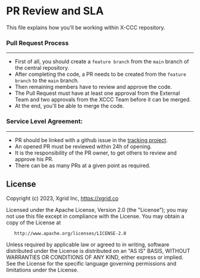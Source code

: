 # PR Review and SLA

<!-- Xgrid Cloud Cost Control -->

This file explains how you'll be working within X-CCC repository.

### Pull Request Process

---

- First of all, you should create a `feature branch` from the `main` branch of the central repository.
- After completing the code, a PR needs to be created from the `feature branch` to the `main` branch.
- Then remaining members have to review and approve the code.
- The Pull Request must have at least one approval from the External Team and two approvals from the XCCC Team before it can be merged.
- At the end, you'll be able to merge the code.

### Service Level Agreement:

---

- PR should be linked with a github issue in the [tracking project](https://github.com/orgs/X-CBG/projects/65/views/1).
- An opened PR must be reviewed within 24h of opening.
- It is the responsibility of the PR owner, to get others to review and approve his PR.
- There can be as many PRs at a given point as required.

## License

Copyright (c) 2023, Xgrid Inc, https://xgrid.co

Licensed under the Apache License, Version 2.0 (the "License");
you may not use this file except in compliance with the License.
You may obtain a copy of the License at

       http://www.apache.org/licenses/LICENSE-2.0

Unless required by applicable law or agreed to in writing, software
distributed under the License is distributed on an "AS IS" BASIS,
WITHOUT WARRANTIES OR CONDITIONS OF ANY KIND, either express or implied.
See the License for the specific language governing permissions and
limitations under the License.
